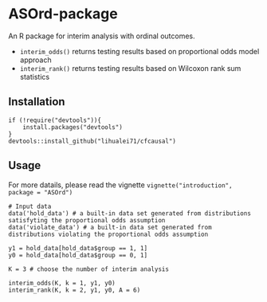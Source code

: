 # ASOrd-package
An R package for interim analysis with ordinal outcomes. 

- `interim_odds()` returns testing results based on proportional odds model approach
- `interim_rank()` returns testing results based on Wilcoxon rank sum statistics

## Installation
```
if (!require("devtools")){
    install.packages("devtools")
}
devtools::install_github("lihualei71/cfcausal")
```

## Usage
For more datails, please read the vignette `vignette("introduction", package = "ASOrd")`
```
# Input data
data('hold_data') # a built-in data set generated from distributions satisfyting the proportional odds assumption
data('violate_data') # a built-in data set generated from distributions violating the proportional odds assumption

y1 = hold_data[hold_data$group == 1, 1]
y0 = hold_data[hold_data$group == 0, 1]

K = 3 # choose the number of interim analysis 

interim_odds(K, k = 1, y1, y0)
interim_rank(K, k = 2, y1, y0, A = 6)
```
